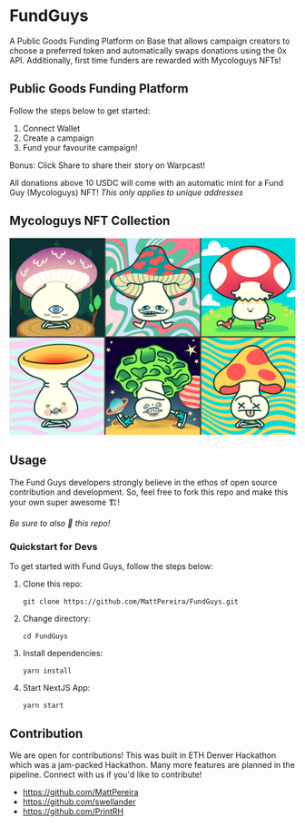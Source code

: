 # FundGuys

A Public Goods Funding Platform on Base that allows campaign creators to choose a preferred token and automatically swaps donations using the 0x API. Additionally, first time funders are rewarded with Mycologuys NFTs!

## Public Goods Funding Platform

Follow the steps below to get started:

1. Connect Wallet
2. Create a campaign
3. Fund your favourite campaign!

Bonus: Click Share to share their story on Warpcast!

All donations above 10 USDC will come with an automatic mint for a Fund Guy (Mycologuys) NFT! _This only applies to unique addresses_

## Mycologuys NFT Collection

![collection](./packages/nextjs/public/thumbnail.jpg)

## Usage

The Fund Guys developers strongly believe in the ethos of open source contribution and development. So, feel free to fork this repo and make this your own super awesome 🏗️!

_Be sure to also 🌟 this repo!_

### Quickstart for Devs

To get started with Fund Guys, follow the steps below:

1. Clone this repo:

   ```
   git clone https://github.com/MattPereira/FundGuys.git
   ```

2. Change directory:

   ```
   cd FundGuys
   ```

3. Install dependencies:

   ```
   yarn install
   ```

4. Start NextJS App:

   ```
   yarn start
   ```

## Contribution

We are open for contributions! This was built in ETH Denver Hackathon which was a jam-packed Hackathon. Many more features are planned in the pipeline. Connect with us if you'd like to contribute!

- https://github.com/MattPereira
- https://github.com/swellander
- https://github.com/PrintRH
